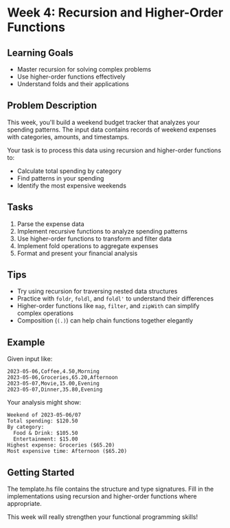 # Week 4: Recursion and Higher-Order Functions

## Learning Goals
- Master recursion for solving complex problems
- Use higher-order functions effectively
- Understand folds and their applications

## Problem Description
This week, you'll build a weekend budget tracker that analyzes your spending patterns. The input data contains records of weekend expenses with categories, amounts, and timestamps.

Your task is to process this data using recursion and higher-order functions to:
- Calculate total spending by category
- Find patterns in your spending
- Identify the most expensive weekends

## Tasks
1. Parse the expense data
2. Implement recursive functions to analyze spending patterns
3. Use higher-order functions to transform and filter data
4. Implement fold operations to aggregate expenses
5. Format and present your financial analysis

## Tips
- Try using recursion for traversing nested data structures
- Practice with `foldr`, `foldl`, and `foldl'` to understand their differences
- Higher-order functions like `map`, `filter`, and `zipWith` can simplify complex operations
- Composition (`(.)`) can help chain functions together elegantly

## Example
Given input like:
```
2023-05-06,Coffee,4.50,Morning
2023-05-06,Groceries,65.20,Afternoon
2023-05-07,Movie,15.00,Evening
2023-05-07,Dinner,35.80,Evening
```

Your analysis might show:
```
Weekend of 2023-05-06/07
Total spending: $120.50
By category:
  Food & Drink: $105.50
  Entertainment: $15.00
Highest expense: Groceries ($65.20)
Most expensive time: Afternoon ($65.20)
```

## Getting Started
The template.hs file contains the structure and type signatures. Fill in the implementations using recursion and higher-order functions where appropriate.

This week will really strengthen your functional programming skills!